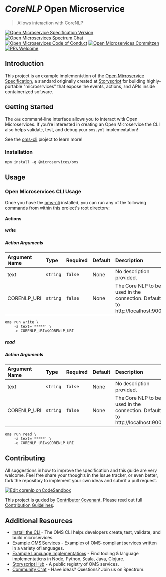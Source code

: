 # _CoreNLP_ Open Microservice

> Allows interaction with CoreNLP

[![Open Microservice Specification Version](https://img.shields.io/badge/Open%20Microservice-1.0-477bf3.svg)](https://openmicroservices.org) [![Open Microservices Spectrum Chat](https://withspectrum.github.io/badge/badge.svg)](https://spectrum.chat/open-microservices) [![Open Microservices Code of Conduct](https://img.shields.io/badge/Contributor%20Covenant-v1.4%20adopted-ff69b4.svg)](https://github.com/oms-services/.github/blob/master/CODE_OF_CONDUCT.md) [![Open Microservices Commitzen](https://img.shields.io/badge/commitizen-friendly-brightgreen.svg)](http://commitizen.github.io/cz-cli/) [![PRs Welcome](https://img.shields.io/badge/PRs-welcome-brightgreen.svg)](http://makeapullrequest.com)

## Introduction

This project is an example implementation of the [Open Microservice Specification](https://openmicroservices.org), a standard originally created at [Storyscript](https://storyscript.io) for building highly-portable "microservices" that expose the events, actions, and APIs inside containerized software.

## Getting Started

The `oms` command-line interface allows you to interact with Open Microservices. If you're interested in creating an Open Microservice the CLI also helps validate, test, and debug your `oms.yml` implementation!

See the [oms-cli](https://github.com/microservices/oms) project to learn more!

### Installation

```
npm install -g @microservices/oms
```

## Usage

### Open Microservices CLI Usage

Once you have the [oms-cli](https://github.com/microservices/oms) installed, you can run any of the following commands from within this project's root directory:

#### Actions

##### write

> 
##### Action Arguments

| Argument Name | Type | Required | Default | Description |
|:------------- |:---- |:-------- |:--------|:----------- |
| text | `string` | `false` | None | No description provided. |
| CORENLP_URI | `string` | `false` | None | The Core NLP to be used in the connection. Defaults to http://localhost:9000/.  |

``` shell
oms run write \ 
    -a text='*****' \ 
    -e CORENLP_URI=$CORENLP_URI
```

##### read

> 
##### Action Arguments

| Argument Name | Type | Required | Default | Description |
|:------------- |:---- |:-------- |:--------|:----------- |
| text | `string` | `false` | None | No description provided. |
| CORENLP_URI | `string` | `false` | None | The Core NLP to be used in the connection. Defaults to http://localhost:9000/.  |

``` shell
oms run read \ 
    -a text='*****' \ 
    -e CORENLP_URI=$CORENLP_URI
```

## Contributing

All suggestions in how to improve the specification and this guide are very welcome. Feel free share your thoughts in the Issue tracker, or even better, fork the repository to implement your own ideas and submit a pull request.

[![Edit corenlp on CodeSandbox](https://codesandbox.io/static/img/play-codesandbox.svg)](https://codesandbox.io/s/github/oms-services/corenlp)

This project is guided by [Contributor Covenant](https://github.com/oms-services/.github/blob/master/CODE_OF_CONDUCT.md). Please read out full [Contribution Guidelines](https://github.com/oms-services/.github/blob/master/CONTRIBUTING.md).

## Additional Resources

* [Install the CLI](https://github.com/microservices/oms) - The OMS CLI helps developers create, test, validate, and build microservices.
* [Example OMS Services](https://github.com/oms-services) - Examples of OMS-compliant services written in a variety of languages.
* [Example Language Implementations](https://github.com/microservices) - Find tooling & language implementations in Node, Python, Scala, Java, Clojure.
* [Storyscript Hub](https://hub.storyscript.io) - A public registry of OMS services.
* [Community Chat](https://spectrum.chat/open-microservices) - Have ideas? Questions? Join us on Spectrum.
